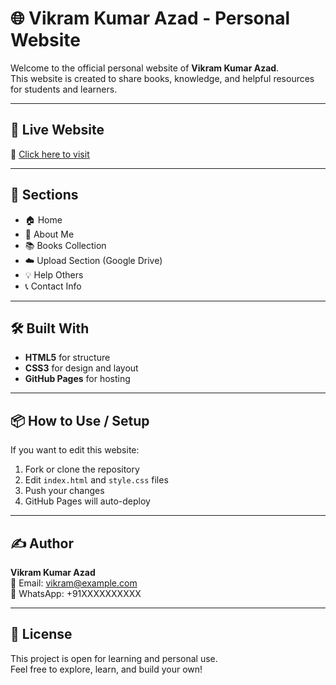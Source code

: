 # 🌐 Vikram Kumar Azad - Personal Website

Welcome to the official personal website of **Vikram Kumar Azad**.  
This website is created to share books, knowledge, and helpful resources for students and learners.

---

## 🚀 Live Website

🔗 [Click here to visit](https://vikram-kumar261.github.io/Hey_adarsh./)

---

## 📁 Sections

- 🏠 Home
- 🙋 About Me
- 📚 Books Collection
- ☁️ Upload Section (Google Drive)
- 💡 Help Others
- 📞 Contact Info

---

## 🛠️ Built With

- **HTML5** for structure
- **CSS3** for design and layout
- **GitHub Pages** for hosting

---

## 📦 How to Use / Setup

If you want to edit this website:

1. Fork or clone the repository
2. Edit `index.html` and `style.css` files
3. Push your changes
4. GitHub Pages will auto-deploy

---

## ✍️ Author

**Vikram Kumar Azad**  
📧 Email: vikram@example.com  
📱 WhatsApp: +91XXXXXXXXXX

---

## 📄 License

This project is open for learning and personal use.  
Feel free to explore, learn, and build your own!
